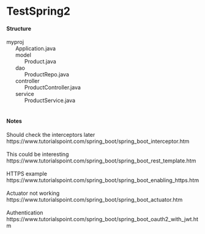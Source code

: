 # TestSpring2
<h4>Structure</h4>
myproj<br>
&nbsp;&nbsp;&nbsp;&nbsp;&nbsp;&nbsp;Application.java <br>
&nbsp;&nbsp;&nbsp;&nbsp;&nbsp;&nbsp;model <br>
&nbsp;&nbsp;&nbsp;&nbsp;&nbsp;&nbsp;&nbsp;&nbsp;&nbsp;&nbsp;&nbsp;&nbsp;Product.java <br>
&nbsp;&nbsp;&nbsp;&nbsp;&nbsp;&nbsp;dao <br>
&nbsp;&nbsp;&nbsp;&nbsp;&nbsp;&nbsp;&nbsp;&nbsp;&nbsp;&nbsp;&nbsp;&nbsp;ProductRepo.java <br>
&nbsp;&nbsp;&nbsp;&nbsp;&nbsp;&nbsp;controller <br>
&nbsp;&nbsp;&nbsp;&nbsp;&nbsp;&nbsp;&nbsp;&nbsp;&nbsp;&nbsp;&nbsp;&nbsp;ProductController.java <br>
&nbsp;&nbsp;&nbsp;&nbsp;&nbsp;&nbsp;service <br>
&nbsp;&nbsp;&nbsp;&nbsp;&nbsp;&nbsp;&nbsp;&nbsp;&nbsp;&nbsp;&nbsp;&nbsp;ProductService.java <br>
<br>
<h4>Notes</h4>
Should check the interceptors later <br>
https://www.tutorialspoint.com/spring_boot/spring_boot_interceptor.htm <br><br>
This could be interesting <br>
https://www.tutorialspoint.com/spring_boot/spring_boot_rest_template.htm <br><br>
HTTPS example <br>
https://www.tutorialspoint.com/spring_boot/spring_boot_enabling_https.htm <br><br>
Actuator not working <br>
https://www.tutorialspoint.com/spring_boot/spring_boot_actuator.htm <br><br>
Authentication <br>
https://www.tutorialspoint.com/spring_boot/spring_boot_oauth2_with_jwt.htm